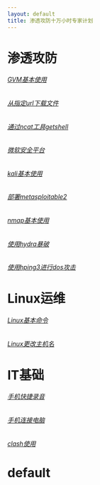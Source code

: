 ```yaml
---
layout: default
title: 渗透攻防十万小时专家计划
---
```

# 渗透攻防
###### [GVM基本使用](/articles/GVM基本使用.md)
###### [从指定url下载文件](/articles/从指定url下载文件.md)
###### [通过ncat工具getshell](/articles/通过ncat工具getshell.md)
###### [微软安全平台](/articles/微软安全平台.md)
###### [kali基本使用](/articles/kali基本使用.md)
###### [部署metasploitable2](/articles/部署metasploitable2.md)
###### [nmap基本使用](/articles/nmap基本使用.md)
###### [使用hydra暴破](/articles/使用hydra暴破.md)
###### [使用hping3进行dos攻击](/articles/使用hping3进行dos攻击.md)


# Linux运维
###### [Linux基本命令](/articles/Linux基本命令.md)
###### [Linux更改主机名](/articles/Linux更改主机名.md)
# IT基础
###### [手机快捷录音](/articles/手机快捷录音.md)
###### [手机连接电脑](/articles/手机连接电脑.md)
###### [clash使用](/articles/clash使用.md)
# default
